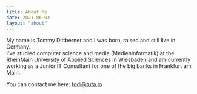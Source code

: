 ```yaml
---
title: About Me
date: 2021-06-03
layout: "about"
---
```


My name is Tommy Dittberner and I was born, raised and still live in Germany.\
I've studied computer science and media (Medieninformatik) at the RheinMain University of Applied Sciences in Wiesbaden 
and am currently working as a Junior IT Consultant for one of the big banks in Frankfurt am Main.

You can contact me here: todi@tuta.io 
